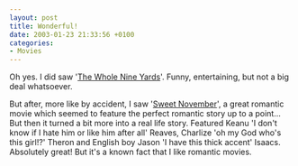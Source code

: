 ```yaml
---
layout: post
title: Wonderful!
date: 2003-01-23 21:33:56 +0100
categories:
- Movies
---
```

Oh yes. I did saw '<a href="http://us.imdb.com/Title?0190138" title="IMDB Link">The Whole Nine Yards</a>'. Funny, entertaining, but not a big deal whatsoever.

But after, more like by accident, I saw '<a href="http://us.imdb.com/Title?0230838" title="IMDB Link">Sweet November</a>', a great romantic movie which seemed to feature the perfect romantic story up to a point... But then it turned a bit more into a real life story. Featured Keanu 'I don't know if I hate him or like him after all' Reaves, Charlize 'oh my God who's this girl!?' Theron and English boy Jason 'I have this thick accent' Isaacs. Absolutely great! But it's a known fact that I like romantic movies.
